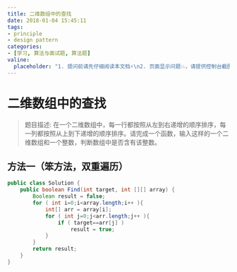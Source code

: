 ```yaml
---
title: 二维数组中的查找
date: 2018-01-04 15:45:11
tags:
- principle
- design pattern
categories:
- [学习, 算法与面试题, 算法题]
valine:
  placeholder: "1. 提问前请先仔细阅读本文档⚡\n2. 页面显示问题💥，请提供控制台截图📸或者您的测试网址\n3. 其他任何报错💣，请提供详细描述和截图📸，祝食用愉快💪"
---
```


# 二维数组中的查找

> 题目描述: 在一个二维数组中，每一行都按照从左到右递增的顺序排序，每一列都按照从上到下递增的顺序排序。请完成一个函数，输入这样的一个二维数组和一个整数，判断数组中是否含有该整数。

## 方法一（笨方法，双重遍历）

```java
public class Solution {
    public boolean Find(int target, int [][] array) {
        Boolean result = false;
        for ( int i=0;i<array.length;i++ ){
            int[] arr = array[i];
            for ( int j=0;j<arr.length;j++ ){
                if ( target==arr[j] )
                    result = true;
            }
        }
        return result;
    }
}
```


